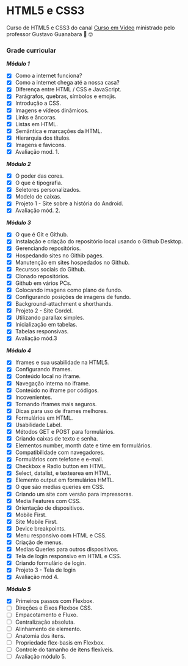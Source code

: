 # HTML5 e CSS3

 Curso de HTML5 e CSS3 do canal [Curso em Vídeo](https://www.cursoemvideo.com/) ministrado pelo professor Gustavo Guanabara 🖖 🤓

### Grade curricular

_**Módulo 1**_  
- [x] Como a internet funciona?
- [x] Como a internet chega até a nossa casa?
- [x] Diferença entre HTML / CSS e JavaScript.
- [x] Parágrafos, quebras, símbolos e emojis.
- [x] Introdução a CSS.
- [x] Imagens e vídeos dinâmicos.
- [x] Links e âncoras.
- [x] Listas em HTML.
- [x] Semântica e marcações da HTML.
- [x] Hierarquia dos títulos.
- [x] Imagens e favicons.
- [x] Avaliação mod. 1.

_**Módulo 2**_
- [x] O poder das cores.
- [x] O que é tipografia.
- [x] Seletores personalizados.
- [x] Modelo de caixas.
- [x] Projeto 1 - Site sobre a história do Android.
- [x] Avaliação mód. 2.

_**Módulo 3**_
- [x] O que é Git e Github.
- [x] Instalação e criação do repositório local usando o Github Desktop.
- [x] Gerenciando repositórios.
- [x] Hospedando sites no Githib pages.
- [x] Manutenção em sites hospedados no Github.
- [x] Recursos sociais do Github.
- [x] Clonado repositórios.
- [x] Github em vários PCs.
- [x] Colocando imagens como plano de fundo.
- [x] Configurando posições de imagens de fundo.
- [x] Background-attachment e shorthands.
- [x] Projeto 2 - Site Cordel.
- [x] Utilizando parallax simples.
- [x] Inicialização em tabelas.
- [x] Tabelas responsivas.
- [x] Avaliação mód.3

_**Módulo 4**_
- [x] Iframes e sua usabilidade na HTML5.
- [x] Configurando iframes.
- [x] Conteúdo local no iframe.
- [x] Navegação interna no iframe.
- [x] Conteúdo no iframe por códigos.
- [x] Incovenientes.
- [x] Tornando iframes mais seguros.
- [x] Dicas para uso de iframes melhores.
- [x] Formulários em HTML.
- [x] Usabilidade Label.
- [x] Métodos GET e POST para formulários.
- [x] Criando caixas de texto e senha.
- [x] Elementos number, month date e time em formulários.
- [x] Compatibilidade com navegadores.
- [x] Formulários com telefone e e-mail.
- [x] Checkbox e Radio button em HTML.
- [x] Select, datalist, e textearea em HTML.
- [x] Elemento output em formulários HMTL.
- [x] O que são medias queries em CSS.
- [x] Criando um site com versão para impressoras.
- [x] Media Features com CSS.
- [x] Orientação de dispositivos.
- [x] Mobile First.
- [x] Site Mobile First.
- [x] Device breakpoints.
- [x] Menu responsivo com HTML e CSS.
- [x] Criação de menus.
- [x] Medias Queries para outros dispositivos.
- [x] Tela de login responsivo em HTML e CSS.
- [x] Criando formulário de login.
- [x] Projeto 3 - Tela de login
- [x] Avaliação mód 4.

_**Módulo 5**_
- [x] Primeiros passos com Flexbox.
- [ ] Direções e Eixos Flexbox CSS.
- [ ] Empacotamento e Fluxo.
- [ ] Centralização absoluta.
- [ ] Alinhamento de elemento.
- [ ] Anatomia dos itens.
- [ ] Propriedade flex-basis em Flexbox.
- [ ] Controle do tamanho de itens flexíveis.
- [ ] Avaliação módulo 5.